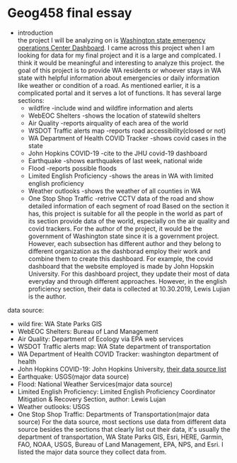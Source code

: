 # Geog458 final essay

- introduction<br/>
   the project I will be analyzing on is [Washington state emergency operations Center Dashboard](https://waseocgis.maps.arcgis.com/apps/MapSeries/index.html?appid=84b17c2a2af8487f97a244b6126834c2). I came across this project when I am looking for data for my final project and it is a large and complcated. I think it would be meaningful and interesting to analyze this project. 
   the goal of this project is to provide WA residents or whoever stays in WA state with helpful information about emergencies or daily information like weather or condition of a road. As mentioned earlier, it is a complicated portal and it serves a lot of functions. It has several large sections: 
   - wildfire -include wind and wildfire information and alerts
   - WebEOC Shelters -shows the location of statewild shelters
   - Air Quality -reports airquality of each area of the world
   - WSDOT Traffic alerts map -reports road accessibility(closed or not)
   - WA Department of Health COVID Tracker -shows covid cases in the state
   - John Hopkins COVID-19 -cite to the JHU covid-19 dashboard
   - Earthquake -shows earthquakes of last week, national wide
   - Flood -reports possible floods
   - Limited English Proficiency -shows the areas in WA with limited english proficiency
   - Weather outlooks -shows the weather of all counties in WA
   - One Stop Shop Traffic -retrive CCTV data of the road and show detailed information of each segment of road
Based on the section it has, this project is suitable for all the people in the world as part of its section provide data of the world, especially on the air quality and covid trackers. For the author of the project, it would be the government of Washington state since it is a government project. However, each subsection has different author and they belong to different organization as the dashborad employ their work and combine them to create this dashboard. For example, the covid dashboard that the website employed is made by John Hopskin University.
For this dashboard project, they update their most of data everyday and through different approaches. However, in the english proficiency section, their data is collected at 10.30.2019, Lewis Lujian is the author.

data source:
- wild fire: WA State Parks GIS
- WebEOC Shelters:  Bureau of Land Management
- Air Quality: Department of Ecology via EPA web services
- WSDOT Traffic alerts map: WA State department of transportation
- WA Department of Health COVID Tracker: washington department of health
- John Hopkins COVID-19: John Hopkins University, [their data source list](https://github.com/CSSEGISandData/COVID-19/blob/master/README.md)
- Earthquake: USGS(major data source)
- Flood: National Weather Services(major data source)
- Limited English Proficiency: Limited English Proficiency Coordinator Mitigation & Recovery Section, author: Lewis Lujan
- Weather outlooks: USGS
- One Stop Shop Traffic: Departments of Transportation(major data source)
For the data source, most sections use data from different data source besides the sections that clearly list out their data, it's usually the department of transportation, WA State Parks GIS, Esri, HERE, Garmin, FAO, NOAA, USGS, Bureau of Land Management, EPA, NPS, and Esri. I listed the major data source they collect data from. 



